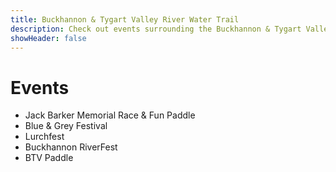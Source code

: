```yaml
---
title: Buckhannon & Tygart Valley River Water Trail
description: Check out events surrounding the Buckhannon & Tygart Valley River Water Trail.
showHeader: false
---
```


# Events

- Jack Barker Memorial Race & Fun Paddle
- Blue & Grey Festival 
- Lurchfest 
- Buckhannon RiverFest
- BTV Paddle